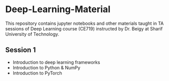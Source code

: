 # Deep-Learning-Material
This repository contains jupyter notebooks and other materials taught in TA sessions of Deep Learning course (CE719) instructed by Dr. Beigy at Sharif University of Technology.

## Session 1
- Introduction to deep learning frameworks
- Introduction to Python & NumPy
- Introduction to PyTorch

